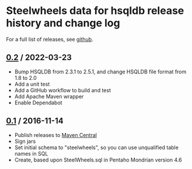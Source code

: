 # Steelwheels data for hsqldb release history and change log

For a full list of releases, see
<a href="https://github.com/julianhyde/steelwheels-data-hsqldb/releases">github</a>.

## <a href="https://github.com/julianhyde/steelwheels-data-hsqldb/releases/tag/steelwheels-data-hsqldb-0.2">0.2</a> / 2022-03-23

* Bump HSQLDB from 2.3.1 to 2.5.1, and change HSQLDB file format from 1.8 to 2.0
* Add a unit test
* Add a GitHub workflow to build and test
* Add Apache Maven wrapper
* Enable Dependabot

## <a href="https://github.com/julianhyde/steelwheels-data-hsqldb/releases/tag/steelwheels-data-hsqldb-0.1">0.1</a> / 2016-11-14

* Publish releases to <a href="http://search.maven.org/">Maven Central</a>
* Sign jars
* Set initial schema to "steelwheels", so you can use unqualified table names in SQL
* Create, based upon SteelWheels.sql in Pentaho Mondrian version 4.6
